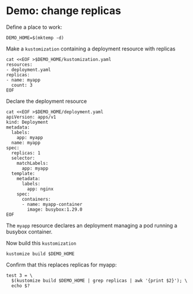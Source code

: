 # Demo: change replicas


Define a place to work:

<!-- @makeWorkplace @testAgainstLatestRelease -->
```
DEMO_HOME=$(mktemp -d)
```

Make a `kustomization` containing a deployment resource with replicas

<!-- @createKustomization @testAgainstLatestRelease -->
```
cat <<EOF >$DEMO_HOME/kustomization.yaml
resources:
- deployment.yaml
replicas:
- name: myapp
  count: 3
EOF
```

Declare the deployment resource

<!-- @createDeployment @testAgainstLatestRelease -->
```
cat <<EOF >$DEMO_HOME/deployment.yaml
apiVersion: apps/v1
kind: Deployment
metadata:
  labels:
    app: myapp
  name: myapp
spec:
  replicas: 1
  selector:
    matchLabels:
      app: myapp
  template:
    metadata:
      labels:
        app: nginx
    spec:
      containers:
      - name: myapp-container
        image: busybox:1.29.0
EOF
```

The `myapp` resource declares an deployment managing a pod running a busybox container.


Now build this `kustomization`
<!-- @kustomizeBuild @testAgainstLatestRelease -->
```
kustomize build $DEMO_HOME
```

Confirm that this replaces replicas for myapp:

<!-- @confirmImages @testAgainstLatestRelease -->
```
test 3 = \
  $(kustomize build $DEMO_HOME | grep replicas | awk '{print $2}'); \
  echo $?
```
